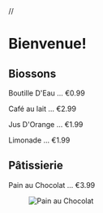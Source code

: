 <!DOCTYPE html>
<html lang="en">
  <head>
    //<title> À La Ventura </title>
    <meta charset="utf-8"/>
  </head>
  <body>
    <h1>  Bienvenue! </h1>
    <section>
      <h2> Biossons </h2>
      <p> Boutille D'Eau ... €0.99 </p>
      <p> Café au lait ... €2.99 </p>
      <p> Jus D'Orange ... €1.99 </p>
      <p> Limonade ... €1.99 </p>
    </section>
    <section>
      <h2> Pâtissierie </h2>
      <p> Pain au Chocolat ... €3.99 </p>
    <figure>
      <img alt="Pain au Chocolat" src="images/painAuChocolat.jpg" />
  </body>
</html>
